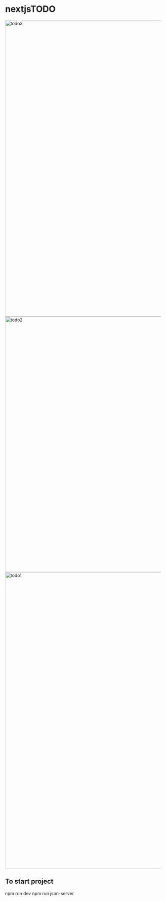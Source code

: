 # nextjsTODO
<img width="960" alt="todo3" src="https://github.com/user-attachments/assets/0de9ba9f-f502-4a4c-8303-e8eda6951ad1">
<img width="828" alt="todo2" src="https://github.com/user-attachments/assets/321bf56e-a899-4e10-bfd7-291485c4ce3a">
<img width="960" alt="todo1" src="https://github.com/user-attachments/assets/c704cecf-9932-40f1-90a7-21ea2169dbdd"> 

## To start  project 
npm run dev 
npm run json-server
